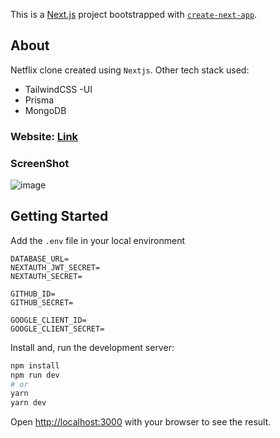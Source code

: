 This is a [Next.js](https://nextjs.org/) project bootstrapped with [`create-next-app`](https://github.com/vercel/next.js/tree/canary/packages/create-next-app).

## About
Netflix clone created using `Nextjs`. Other tech stack used:
- TailwindCSS -UI
- Prisma
- MongoDB

### Website: [Link]()

### ScreenShot 
![image](https://github.com/Alexandra2888/watchflix/assets/76844097/52283651-4868-4cab-ab57-278753d52fdb)



## Getting Started

Add the `.env` file in your local environment 

```env
DATABASE_URL=
NEXTAUTH_JWT_SECRET=
NEXTAUTH_SECRET=

GITHUB_ID=
GITHUB_SECRET=

GOOGLE_CLIENT_ID=
GOOGLE_CLIENT_SECRET=
```

Install and, run the development server:
```bash
npm install
npm run dev
# or
yarn
yarn dev
```

Open [http://localhost:3000](http://localhost:3000) with your browser to see the result.

